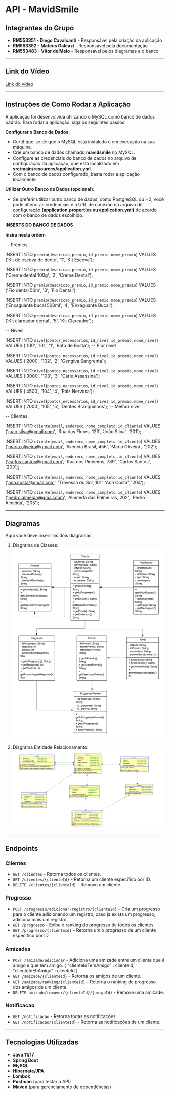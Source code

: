 # API - MavidSmile

## Integrantes do Grupo

- **RM553351 - Diego Cavalcanti** - Responsável pela criação da aplicação
- **RM553352 - Mateus Galeazi** - Responsável pela documentação
- **RM553483 - Vitor de Melo** - Responsável pelos diagramas e o banco

---

## Link do Vídeo

[Link do vídeo](https://youtu.be/85F0B0n5GAE?si=r_YNsA0rkWxXJNG2)

---

## Instruções de Como Rodar a Aplicação
A aplicação foi desenvolvida utilizando  o MySQL como banco de dados padrão. Para rodar a aplicação, siga os seguintes passos:

**Configurar o Banco de Dados:**

- Certifique-se de que o MySQL está instalado e em execução na sua máquina.
- Crie um banco de dados chamado **mavidsmile** no MySQL.
- Configure as credenciais do banco de dados no arquivo de configuração da aplicação, que está localizado em **src/main/resources/application.yml**.
- Com o banco de dados configurado, basta rodar a aplicação localmente.

**Utilizar Outro Banco de Dados (opcional):**

- Se preferir utilizar outro banco de dados, como PostgreSQL ou H2, você pode alterar as credenciais e a URL de conexão no arquivo de configuração **(application.properties ou application.yml)** de acordo com o banco de dados escolhido.


**INSERTS DO BANCO DE DADOS**

**Insira nesta ordem**

-- Prêmios

INSERT INTO `premio`(`descricao_premio`, `id_premio`, `nome_premio`) VALUES ('Kit de escova de dente', '1', 'Kit Escova');

INSERT INTO `premio`(`descricao_premio`, `id_premio`, `nome_premio`) VALUES ('Creme dental 100g', '2', 'Creme Dental');

INSERT INTO `premio`(`descricao_premio`, `id_premio`, `nome_premio`) VALUES ('Fio dental 50m', '3', 'Fio Dental');

INSERT INTO `premio`(`descricao_premio`, `id_premio`, `nome_premio`) VALUES ('Enxaguante bucal 500ml', '4', 'Enxaguante Bucal');

INSERT INTO `premio`(`descricao_premio`, `id_premio`, `nome_premio`) VALUES ('Kit clareador dental', '5', 'Kit Clareador');


-- Niveis

INSERT INTO `nivel`(`pontos_necessarios`, `id_nivel`, `id_premio`, `nome_nivel`) VALUES ('100', '101', '1', 'Bafo de Bosta');  -- Pior nível

INSERT INTO `nivel`(`pontos_necessarios`, `id_nivel`, `id_premio`, `nome_nivel`) VALUES ('2000', '102', '2', 'Gengiva Sangrenta');

INSERT INTO `nivel`(`pontos_necessarios`, `id_nivel`, `id_premio`, `nome_nivel`) VALUES ('3000', '103', '3', 'Cárie Assassina');

INSERT INTO `nivel`(`pontos_necessarios`, `id_nivel`, `id_premio`, `nome_nivel`) VALUES ('4500', '104', '4', 'Raiz Nervosa');

INSERT INTO `nivel`(`pontos_necessarios`, `id_nivel`, `id_premio`, `nome_nivel`) VALUES ('7000', '105', '5', 'Dentes Branquinhos');  -- Melhor nível

-- Clientes

INSERT INTO `cliente`(`email`, `endereco`, `nome_completo`, `id_cliente`) VALUES ('joao.silva@gmail.com', 'Rua das Flores, 123', 'João Silva', '201');

INSERT INTO `cliente`(`email`, `endereco`, `nome_completo`, `id_cliente`) VALUES ('maria.oliveira@gmail.com', 'Avenida Brasil, 456', 'Maria Oliveira', '202');

INSERT INTO `cliente`(`email`, `endereco`, `nome_completo`, `id_cliente`) VALUES ('carlos.santos@gmail.com', 'Rua dos Pinheiros, 789', 'Carlos Santos', '203');

INSERT INTO `cliente`(`email`, `endereco`, `nome_completo`, `id_cliente`) VALUES ('ana.costa@gmail.com', 'Travessa do Sol, 101', 'Ana Costa', '204');

INSERT INTO `cliente`(`email`, `endereco`, `nome_completo`, `id_cliente`) VALUES ('pedro.almeida@gmail.com', 'Alameda das Palmeiras, 202', 'Pedro Almeida', '205');


---

## Diagramas

Aqui você deve inserir os dois diagramas.

1. Diagrama de Classes:
   ![Diagrama da Arquitetura](diagramas/diagrama%20de%20classe.jpeg)

2. Diagrama Entidade Relacionamento:
   ![Diagrama do Banco de Dados](diagramas/diagrama%20entidade%20relacionamento.png)

---

## Endpoints

### Clientes
- `GET /clientes` - Retorna todos os clientes.
- `GET /clientes/{clienteId}` - Retorna um cliente específico por ID.
- `DELETE /clientes/{clienteId}` - Remove um cliente.

### Progresso
- `POST /progresso/adicionar-registro/{clienteId}` - Cria um progresso para o cliente adicionando um registro, caso ja exista um progresso, adiciona mais um registro.
- `GET /progresso` - Exibe o ranking do progresso de todos os clientes.
- `GET /progresso/{clienteId}` - Retorna um o progresso de um cliente especifico por ID.

### Amizades
- `POST /amizade/adicionar` - Adiciona uma amizade entre um cliente que é amigo e que tem amigo.
{
    "clienteIdTemAmigo" : clienteId,
    "clienteIdEhAmigo" : clienteId
 }
- `GET /amizade/{clienteId}` - Retorna os amigos de um cliente.
- `GET /amizade/ranking/{clienteId}` - Retorna o ranking de progresso dos amigos de um cliente.
- `DELETE amizade/remover/{clienteId}/{amigoId}` - Remove uma amizade.

### Notificacao
- `GET /notificacao` - Retorna todas as notificações.
- `GET /notificacao/{clienteId}` - Retorna as notificações de um cliente.

---

## Tecnologias Utilizadas

- **Java 11/17**
- **Spring Boot**
- **MySQL**
- **Hibernate/JPA**
- **Lombok**
- **Postman** (para testar a API)
- **Maven** (para gerenciamento de dependências)
